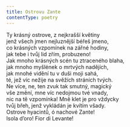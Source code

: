 ```yaml
---
title: Ostrovu Zante
contentType: poetry
---
```


<section>

Ty krásný ostrove, z nejkrašší květiny  
jenž všech jmen nejluznější béřeš jmeno,  
co krásných vzpomínek na zářné hodiny,  
jak tebe i tvůj lid zřím, probuzeno!  
Jak mnoho krásných scén tu ztraceného blaha,  
jak mnoho myšlének o mrtvých nadějích,  
jak mnohé vidění tu v duši moji sahá,  
té, jež víc nežije na svěžích stráních tvých.  
Ne více, ne, ten zvuk tak smutný, magický  
vše změní, mne víc nedojmou tvé vnady,  
nic na tě vzpomínka! Mně klet je pro vždycky  
tvůj břeh, jenž vykládán je kvítím všady.  
Ostrove hyacintů, ó nachové Zante!  
Isola d’oro! Fior di Levante!

</section>
